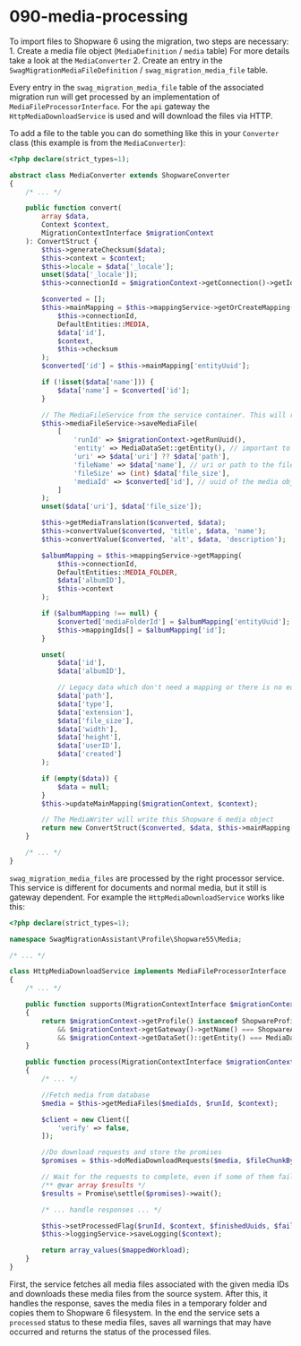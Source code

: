 # 090-media-processing

To import files to Shopware 6 using the migration, two steps are necessary: 1. Create a media file object \(`MediaDefinition` / `media` table\) For more details take a look at the `MediaConverter` 2. Create an entry in the `SwagMigrationMediaFileDefinition` / `swag_migration_media_file` table.

Every entry in the `swag_migration_media_file` table of the associated migration run will get processed by an implementation of `MediaFileProcessorInterface`. For the `api` gateway the `HttpMediaDownloadService` is used and will download the files via HTTP.

To add a file to the table you can do something like this in your `Converter` class \(this example is from the `MediaConverter`\):

```php
<?php declare(strict_types=1);

abstract class MediaConverter extends ShopwareConverter
{
    /* ... */

    public function convert(
        array $data,
        Context $context,
        MigrationContextInterface $migrationContext
    ): ConvertStruct {
        $this->generateChecksum($data);
        $this->context = $context;
        $this->locale = $data['_locale'];
        unset($data['_locale']);
        $this->connectionId = $migrationContext->getConnection()->getId();

        $converted = [];
        $this->mainMapping = $this->mappingService->getOrCreateMapping(
            $this->connectionId,
            DefaultEntities::MEDIA,
            $data['id'],
            $context,
            $this->checksum
        );
        $converted['id'] = $this->mainMapping['entityUuid'];

        if (!isset($data['name'])) {
            $data['name'] = $converted['id'];
        }

        // The MediaFileService from the service container. This will register the file for download
        $this->mediaFileService->saveMediaFile(
            [
                'runId' => $migrationContext->getRunUuid(),
                'entity' => MediaDataSet::getEntity(), // important to distinguish between private and public files
                'uri' => $data['uri'] ?? $data['path'],
                'fileName' => $data['name'], // uri or path to the file (because of the different implementations of the gateways)
                'fileSize' => (int) $data['file_size'],
                'mediaId' => $converted['id'], // uuid of the media object in Shopware 6
            ]
        );
        unset($data['uri'], $data['file_size']);

        $this->getMediaTranslation($converted, $data);
        $this->convertValue($converted, 'title', $data, 'name');
        $this->convertValue($converted, 'alt', $data, 'description');

        $albumMapping = $this->mappingService->getMapping(
            $this->connectionId,
            DefaultEntities::MEDIA_FOLDER,
            $data['albumID'],
            $this->context
        );

        if ($albumMapping !== null) {
            $converted['mediaFolderId'] = $albumMapping['entityUuid'];
            $this->mappingIds[] = $albumMapping['id'];
        }

        unset(
            $data['id'],
            $data['albumID'],

            // Legacy data which don't need a mapping or there is no equivalent field
            $data['path'],
            $data['type'],
            $data['extension'],
            $data['file_size'],
            $data['width'],
            $data['height'],
            $data['userID'],
            $data['created']
        );

        if (empty($data)) {
            $data = null;
        }
        $this->updateMainMapping($migrationContext, $context);

        // The MediaWriter will write this Shopware 6 media object
        return new ConvertStruct($converted, $data, $this->mainMapping['id']);
    }

    /* ... */
}
```

`swag_migration_media_files` are processed by the right processor service. This service is different for documents and normal media, but it still is gateway dependent. For example the `HttpMediaDownloadService` works like this:

```php
<?php declare(strict_types=1);

namespace SwagMigrationAssistant\Profile\Shopware55\Media;

/* ... */

class HttpMediaDownloadService implements MediaFileProcessorInterface
{
    /* ... */

    public function supports(MigrationContextInterface $migrationContext): bool
    {
        return $migrationContext->getProfile() instanceof ShopwareProfileInterface
            && $migrationContext->getGateway()->getName() === ShopwareApiGateway::GATEWAY_NAME
            && $migrationContext->getDataSet()::getEntity() === MediaDataSet::getEntity();
    }

    public function process(MigrationContextInterface $migrationContext, Context $context, array $workload, int $fileChunkByteSize): array
    {
        /* ... */

        //Fetch media from database
        $media = $this->getMediaFiles($mediaIds, $runId, $context);

        $client = new Client([
            'verify' => false,
        ]);

        //Do download requests and store the promises
        $promises = $this->doMediaDownloadRequests($media, $fileChunkByteSize, $mappedWorkload, $client);

        // Wait for the requests to complete, even if some of them fail
        /** @var array $results */
        $results = Promise\settle($promises)->wait();

        /* ... handle responses ... */

        $this->setProcessedFlag($runId, $context, $finishedUuids, $failureUuids);
        $this->loggingService->saveLogging($context);

        return array_values($mappedWorkload);
    }
}
```

First, the service fetches all media files associated with the given media IDs and downloads these media files from the source system. After this, it handles the response, saves the media files in a temporary folder and copies them to Shopware 6 filesystem. In the end the service sets a `processed` status to these media files, saves all warnings that may have occurred and returns the status of the processed files.

